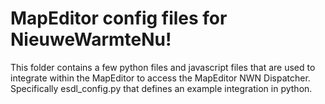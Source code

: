 # MapEditor config files for NieuweWarmteNu!
This folder contains a few python files and javascript files that are used to integrate within the MapEditor to access the MapEditor NWN Dispatcher.
Specifically esdl_config.py that defines an example integration in python.


